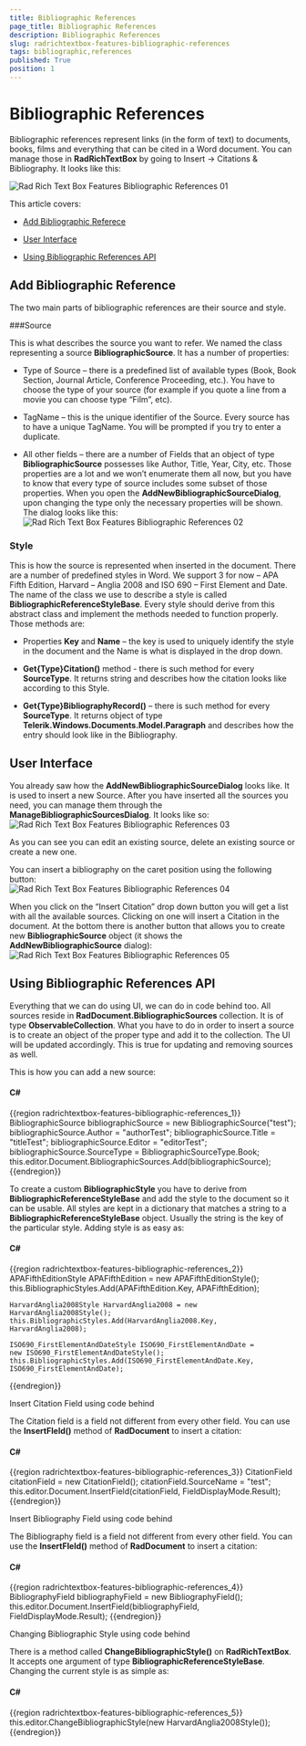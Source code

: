 ```yaml
---
title: Bibliographic References
page_title: Bibliographic References
description: Bibliographic References
slug: radrichtextbox-features-bibliographic-references
tags: bibliographic,references
published: True
position: 1
---
```


# Bibliographic References



Bibliographic references represent links (in the form of text) to documents, books, films and everything that can be cited in a Word document. You can manage those in __RadRichTextBox__ by going to Insert -> Citations & Bibliography. It looks like this:

![Rad Rich Text Box Features Bibliographic References 01](images/RadRichTextBox_Features_Bibliographic_References_01.png)

This article covers:

* [Add Bibliographic Referece](#add-bibliographic-reference)

* [User Interface](#user-interface)

* [Using Bibliographic References API](#using-bibliographic-references-api)

## Add Bibliographic Reference

The two main parts of bibliographic references are their source and style.

###Source

This is what describes the source you want to refer. We named the class representing a source __BibliographicSource__. It has a number of properties:

* Type of Source – there is a predefined list of available types (Book, Book Section, Journal Article, Conference Proceeding, etc.). You have to choose the type of your source (for example if you quote a line from a movie you can choose type “Film”, etc).

* TagName – this is the unique identifier of the Source. Every source has to have a unique TagName. You will be prompted if you try to enter a duplicate.

* All other fields – there are a number of Fields that an object of type __BibliographicSource__ possesses like Author, Title, Year, City, etc. Those properties are a lot and we won’t enumerate them all now, but you have to know that every type of source includes some subset of those properties. When you open the __AddNewBibliographicSourceDialog__, upon changing the type only the necessary properties will be shown. The dialog looks like this: <br/>![Rad Rich Text Box Features Bibliographic References 02](images/RadRichTextBox_Features_Bibliographic_References_02.png)
 
### Style

This is how the source is represented when inserted in the document. There are a number of predefined styles in Word. We support 3 for now – APA Fifth Edition, Harvard – Anglia 2008 and ISO 690 – First Element and Date. The name of the class we use to describe a style is called __BibliographicReferenceStyleBase__. Every style should derive from this abstract class and implement the methods needed to function properly. Those methods are:

* Properties __Key__ and __Name__ – the key is used to uniquely identify the style in the document and the Name is what is displayed in the drop down.

* __Get{Type}Citation()__  method -  there is such method for every __SourceType__. It returns string and describes how the citation looks like according to this Style.

* __Get{Type}BibliographyRecord()__ – there is such method for every __SourceType__. It returns object of type __Telerik.Windows.Documents.Model.Paragraph__ and describes how the entry should look like in the Bibliography. 

## User Interface

You already saw how the __AddNewBibliographicSourceDialog__ looks like. It is used to insert a new Source. After you have inserted all the sources you need, you can manage them through the __ManageBibliographicSourcesDialog__. It looks like so:<br/>![Rad Rich Text Box Features Bibliographic References 03](images/RadRichTextBox_Features_Bibliographic_References_03.png)

As you can see you can edit an existing source, delete an existing source or create a new one.

You can insert a bibliography on the caret position using the following button:<br/>![Rad Rich Text Box Features Bibliographic References 04](images/RadRichTextBox_Features_Bibliographic_References_04.png)

When you click on the “Insert Citation” drop down button you will get a list with all the available sources. Clicking on one will insert a Citation in the document. At the bottom there is another button that allows you to create new __BibliographicSource__ object (it shows the __AddNewBibliographicSource__ dialog):<br/>![Rad Rich Text Box Features Bibliographic References 05](images/RadRichTextBox_Features_Bibliographic_References_05.png)

## Using Bibliographic References API

Everything that we can do using UI, we can do in code behind too. All sources reside in __RadDocument.BibliographicSources__ collection. It is of type __ObservableCollection<BibliographicSource>__. What you have to do in order to insert a source is to create an object of the proper type and add it to the collection. The UI will be updated accordingly. This is true for updating and removing sources as well.

This is how you can add a new source:

#### __C#__

{{region radrichtextbox-features-bibliographic-references_1}}
	BibliographicSource bibliographicSource = new BibliographicSource("test");
	bibliographicSource.Author = "authorTest";
	bibliographicSource.Title = "titleTest";
	bibliographicSource.Editor = "editorTest";
	bibliographicSource.SourceType = BibliographicSourceType.Book;
	this.editor.Document.BibliographicSources.Add(bibliographicSource);
{{endregion}}



To create a custom __BibliographicStyle__ you have to derive from __BibliographicReferenceStyleBase__ and add the style to the document so it can be usable. All styles are kept in a dictionary that matches a string to a __BibliographicReferenceStyleBase__ object. Usually the string is the key of the particular style. Adding style is as easy as:

#### __C#__

{{region radrichtextbox-features-bibliographic-references_2}}
	APAFifthEditionStyle APAFifthEdition = new APAFifthEditionStyle();
	this.BibliographicStyles.Add(APAFifthEdition.Key, APAFifthEdition);
	 
	HarvardAnglia2008Style HarvardAnglia2008 = new HarvardAnglia2008Style();
	this.BibliographicStyles.Add(HarvardAnglia2008.Key, HarvardAnglia2008);
	 
	ISO690_FirstElementAndDateStyle ISO690_FirstElementAndDate = 
	new ISO690_FirstElementAndDateStyle();
	this.BibliographicStyles.Add(ISO690_FirstElementAndDate.Key, 
	ISO690_FirstElementAndDate);
{{endregion}}

Insert Citation Field using code behind

The Citation field is a field not different from every other field. You can use the __InsertFIeld()__ method of __RadDocument__ to insert a citation:

#### __C#__

{{region radrichtextbox-features-bibliographic-references_3}}
	CitationField citationField = new CitationField();
	citationField.SourceName = "test";
	this.editor.Document.InsertField(citationField, FieldDisplayMode.Result);
{{endregion}}

Insert Bibliography Field using code behind

The Bibliography field is a field not different from every other field. You can use the __InsertFIeld()__ method of __RadDocument__ to insert a citation:

#### __C#__

{{region radrichtextbox-features-bibliographic-references_4}}
	BibliographyField bibliographyField = new BibliographyField();
	this.editor.Document.InsertField(bibliographyField, FieldDisplayMode.Result);
{{endregion}}

Changing Bibliographic Style using code behind

There is a method called __ChangeBibliographicStyle()__ on __RadRichTextBox__. It accepts one argument of type __BibliographicReferenceStyleBase__. Changing the current style is as simple as:

#### __C#__

{{region radrichtextbox-features-bibliographic-references_5}}
	this.editor.ChangeBibliographicStyle(new HarvardAnglia2008Style());
{{endregion}}


